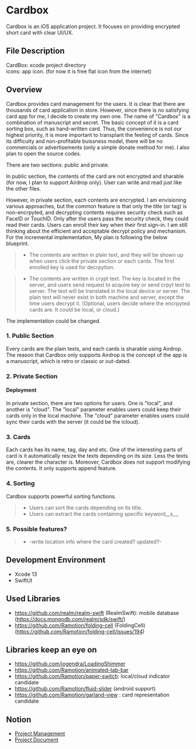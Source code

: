 # Cardbox

Cardbox is an iOS application project.
It focuses on providing encrypted short card with clear UI/UX.


## File Description
CardBox: xcode project directory  
icons: app icon. (for now it is free flat icon from the internet)


## Overview

Cardbox provides card management for the users.
It is clear that there are thousands of card application in store.
However, since there is no satisfying card app for me, I decide to create my own one.
The name of "Cardbox" is a combination of manuscript and secret.
The basic concept of it is a card sorting box, such as hand-written card.
Thus, the convenience is not our highest priority, it is more important to transplant the feeling of cards.
Since its difficulty and non-profitable buissness model, there will be no commercials or advertisements (only a simple donate method for me).
I also plan to open the source codes.


There are two sections: public and private.

In public section, the contents of the card are not encrypted and sharable (for now, I plan to support Airdrop only).
User can write and read just like the other files.

However, in private section, each contents are encrypted.
I am envisioning various approaches, but the common feature is that only the title (or tag) is non-encrpyted, and decrypting contents requires security check such as FaceID or TouchID.
Only after the users pass the security check, they could read their cards.
Users can enroll their key when their first sign-in.
I am still thinking about the efficient and acceptable decrypt policy and mechanism.
For the incremental implementation, My plan is following the below blueprint.


  > * The contents are written in plain text, and they will be shown up when users click the private section or each cards. 
  The first enrolled key is used for decrpytion.

  > * The contents are written in crypt text. 
  The key is located in the server, and users send request to acquire key or send crpyt text to server.
  The text will be translated in the local device or server.
  The plain text will never exist in both machine and server, except the time users decrypt it.
  (Optional, users decide where the encrpyted cards are.
   It could be local, or cloud.)


The implementation could be changed.


### 1. Public Section

Every cards are the plain texts, and each cards is sharable using Airdrop.
The reason that Cardbox only supports Airdrop is the concept of the app is a manuscript, which is retro or classic or out-dated.


### 2. Private Section  

#### Deployment

In private section, there are two options for users.
One is "local", and another is "cloud".
The "local" parameter enables users could keep their cards only in the local machine.
The "cloud" parameter enables users could sync their cards with the server (it could be the icloud).


### 3. Cards

Each cards has its name, tag, day and etc.
One of the interesting parts of card is it automatically resize the texts depending on its size.
Less the texts are, clearer the character is.
Moreover, Cardbox does not support modifying the contents. 
It only supports append feature.


### 4. Sorting

Cardbox supports powerful sorting functions.
  > * Users can sort the cards depending on its title.
  > * Users can extract the cards containing specific keyword__s__.


### 5. Possible features?

  > * -write location info where the card created? updated?-


## Development Environment
  * Xcode 13
  * SwiftUI 


## Used Libraries
  * https://github.com/realm/realm-swift (RealmSwift): mobile database (https://docs.mongodb.com/realm/sdk/swift/)
  * https://github.com/Ramotion/folding-cell (FoldingCell) (https://github.com/Ramotion/folding-cell/issues/194)


## Libraries keep an eye on
  * https://github.com/jogendra/LoadingShimmer
  * https://github.com/Ramotion/animated-tab-bar 
  * https://github.com/Ramotion/paper-switch: local/cloud indicator candidate
  * https://github.com/Ramotion/fluid-slider (android support)
  * https://github.com/Ramotion/garland-view : card representation candidate

## Notion
  * [Project Management](https://seen-fact-e72.notion.site/CardBox-bb5bce7e77c8452887465d6e9a5a35fd)
  * [Project Document](https://seen-fact-e72.notion.site/3eecd6b7806747cf9046dd37e7f5e2d8?v=285285f2604d484eb4c3b93a400b9bcf)
